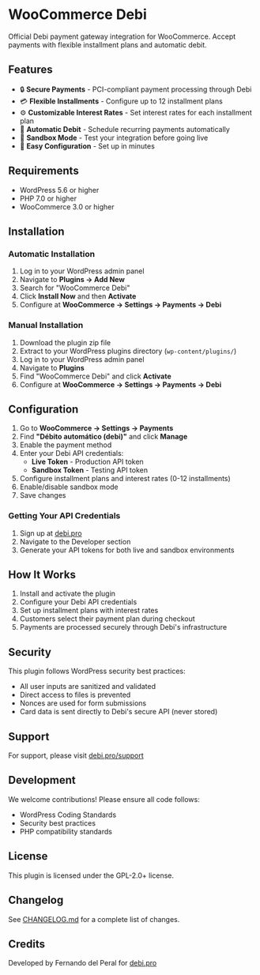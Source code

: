 # WooCommerce Debi

Official Debi payment gateway integration for WooCommerce. Accept payments with flexible installment plans and automatic debit.

## Features

- 🔒 **Secure Payments** - PCI-compliant payment processing through Debi
- 💳 **Flexible Installments** - Configure up to 12 installment plans
- ⚙️ **Customizable Interest Rates** - Set interest rates for each installment plan
- 🔄 **Automatic Debit** - Schedule recurring payments automatically
- 🧪 **Sandbox Mode** - Test your integration before going live
- 🎯 **Easy Configuration** - Set up in minutes

## Requirements

- WordPress 5.6 or higher
- PHP 7.0 or higher
- WooCommerce 3.0 or higher

## Installation

### Automatic Installation

1. Log in to your WordPress admin panel
2. Navigate to **Plugins → Add New**
3. Search for "WooCommerce Debi"
4. Click **Install Now** and then **Activate**
5. Configure at **WooCommerce → Settings → Payments → Debi**

### Manual Installation

1. Download the plugin zip file
2. Extract to your WordPress plugins directory (`wp-content/plugins/`)
3. Log in to your WordPress admin panel
4. Navigate to **Plugins**
5. Find "WooCommerce Debi" and click **Activate**
6. Configure at **WooCommerce → Settings → Payments → Debi**

## Configuration

1. Go to **WooCommerce → Settings → Payments**
2. Find **"Débito automático (debi)"** and click **Manage**
3. Enable the payment method
4. Enter your Debi API credentials:
   - **Live Token** - Production API token
   - **Sandbox Token** - Testing API token
5. Configure installment plans and interest rates (0-12 installments)
6. Enable/disable sandbox mode
7. Save changes

### Getting Your API Credentials

1. Sign up at [debi.pro](https://debi.pro)
2. Navigate to the Developer section
3. Generate your API tokens for both live and sandbox environments

## How It Works

1. Install and activate the plugin
2. Configure your Debi API credentials
3. Set up installment plans with interest rates
4. Customers select their payment plan during checkout
5. Payments are processed securely through Debi's infrastructure

## Security

This plugin follows WordPress security best practices:

- All user inputs are sanitized and validated
- Direct access to files is prevented
- Nonces are used for form submissions
- Card data is sent directly to Debi's secure API (never stored)

## Support

For support, please visit [debi.pro/support](https://debi.pro/support)

## Development

We welcome contributions! Please ensure all code follows:
- WordPress Coding Standards
- Security best practices
- PHP compatibility standards

## License

This plugin is licensed under the GPL-2.0+ license.

## Changelog

See [CHANGELOG.md](CHANGELOG.md) for a complete list of changes.

## Credits

Developed by Fernando del Peral for [debi.pro](https://debi.pro)

